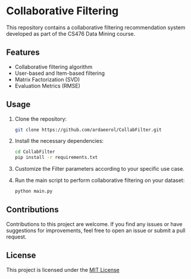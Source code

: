 # Collaborative Filtering

This repository contains a collaborative filtering recommendation system developed as part of the CS476 Data Mining course.

## Features

- Collaborative filtering algorithm
- User-based and Item-based filtering
- Matrix Factorization (SVD)
- Evaluation Metrics (RMSE)

## Usage

1. Clone the repository:

   ```bash
   git clone https://github.com/ardaeerol/CollabFilter.git
   ```
   

2. Install the necessary dependencies:
   
   ```bash
   cd CollabFilter
   pip install -r requirements.txt
   ```
   
4. Customize the Filter parameters according to your specific use case.
   
5. Run the main script to perform collaborative filtering on your dataset:
   
   ```bash
   python main.py
   ```

## Contributions
Contributions to this project are welcome. If you find any issues or have suggestions for improvements, feel free to open an issue or submit a pull request.

## License
This project is licensed under the [MIT License](./LICENSE)
